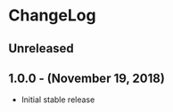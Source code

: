 ChangeLog
=========

Unreleased
----------

1.0.0 - (November 19, 2018)
------------------
* Initial stable release
